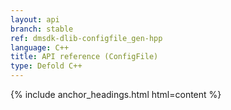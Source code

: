```yaml
---
layout: api
branch: stable
ref: dmsdk-dlib-configfile_gen-hpp
language: C++
title: API reference (ConfigFile)
type: Defold C++
---
```

{% include anchor_headings.html html=content %}